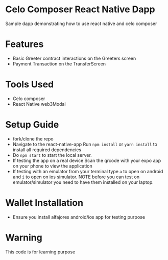 # Celo Composer React Native Dapp

Sample dapp demonstrating how to use react native and celo composer

# Features
-  Basic Greeter contract interactions on the Greeters screen
-  Payment Transaction on the TransferScreen
  
# Tools Used
- Celo composer
- React Native web3Modal

# Setup Guide
- fork/clone the repo
- Navigate to the react-native-app Run `npm install` or `yarn install` to install all required dependencies
- Do `npm start` to start the local server. 
- If testing the app on a real device Scan the qrcode with your expo app on your phone to view the application
- If testing with an emulator from your terminal type `a` to open on android and `i` to open on ios simulator. NOTE before you can test on emulator/simulator you need to have them installed on your laptop.

# Wallet Installation
- Ensure you install alfajores android/ios app for testing purpose

# Warning
This code is for learning purpose